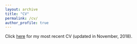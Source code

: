 ```yaml
---
layout: archive
title: "CV"
permalink: /cv/
author_profile: true
---
```


Click [here](https://myzhang.me/cv/CV_zhang_full.pdf) for my most recent CV (updated in November, 2018).
